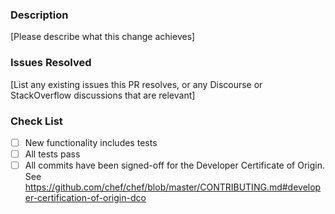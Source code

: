 ### Description

[Please describe what this change achieves]

### Issues Resolved

[List any existing issues this PR resolves, or any Discourse or
StackOverflow discussions that are relevant]

### Check List

- [ ] New functionality includes tests
- [ ] All tests pass
- [ ] All commits have been signed-off for the Developer Certificate of Origin. See <https://github.com/chef/chef/blob/master/CONTRIBUTING.md#developer-certification-of-origin-dco>
